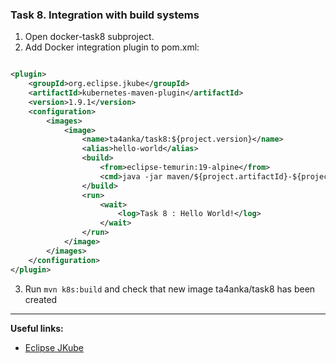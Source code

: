 ### Task 8. Integration with build systems

1. Open docker-task8 subproject.
2. Add Docker integration plugin to pom.xml:

```xml

<plugin>
    <groupId>org.eclipse.jkube</groupId>
    <artifactId>kubernetes-maven-plugin</artifactId>
    <version>1.9.1</version>
    <configuration>
        <images>
            <image>
                <name>ta4anka/task8:${project.version}</name>
                <alias>hello-world</alias>
                <build>
                    <from>eclipse-temurin:19-alpine</from>
                    <cmd>java -jar maven/${project.artifactId}-${project.version}.jar</cmd>
                </build>
                <run>
                    <wait>
                        <log>Task 8 : Hello World!</log>
                    </wait>
                </run>
            </image>
        </images>
    </configuration>
</plugin>

```

3. Run `mvn k8s:build` and check that new image ta4anka/task8 has been created

***
**Useful links:**

- [Eclipse JKube](https://github.com/eclipse/jkube)
